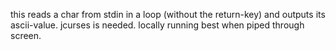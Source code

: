 this reads a char from stdin in a loop (without the return-key) and outputs its ascii-value. jcurses is needed. locally running best when piped through screen.
